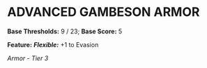 ﻿---
tags:
  - Item
  - Armor
name: ADVANCED GAMBESON ARMOR
base_thresholds: '9 / 23'
base_score: '5'
feat_name: 'Flexible'
feat_text: '+1 to Evasion'
tier: 3
---

# ADVANCED GAMBESON ARMOR

**Base Thresholds:** 9 / 23; **Base Score:** 5

**Feature:** ***Flexible:*** +1 to Evasion

*Armor - Tier 3*
